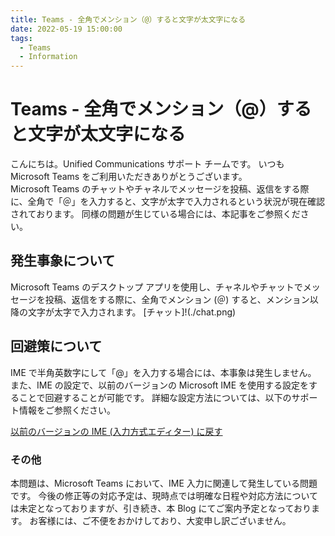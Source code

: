 ```yaml
---
title: Teams - 全角でメンション（@）すると文字が太文字になる
date: 2022-05-19 15:00:00
tags:
  - Teams
  - Information
---
```

# Teams - 全角でメンション（@）すると文字が太文字になる

こんにちは。Unified Communications サポート チームです。
いつも Microsoft Teams をご利用いただきありがとうございます。
<br />
Microsoft Teams のチャットやチャネルでメッセージを投稿、返信をする際に、全角で「＠」を入力すると、文字が太字で入力されるという状況が現在確認されております。
同様の問題が生じている場合には、本記事をご参照ください。

## 発生事象について
Microsoft Teams のデスクトップ アプリを使用し、チャネルやチャットでメッセージを投稿、返信をする際に、全角でメンション (＠) すると、メンション以降の文字が太字で入力されます。
[チャット]!(./chat.png) 

## 回避策について
IME で半角英数字にして「@」を入力する場合には、本事象は発生しません。
また、IME の設定で、以前のバージョンの Microsoft IME を使用する設定をすることで回避することが可能です。
詳細な設定方法については、以下のサポート情報をご参照ください。

[以前のバージョンの IME (入力方式エディター) に戻す](https://support.microsoft.com/ja-jp/office/adcc9caa-17cb-44d8-b46e-f5b473b4dd77)
<br />

### その他
本問題は、Microsoft Teams において、IME 入力に関連して発生している問題です。
今後の修正等の対応予定は、現時点では明確な日程や対応方法については未定となっておりますが、引き続き、本 Blog にてご案内予定となっております。
お客様には、ご不便をおかけしており、大変申し訳ございません。